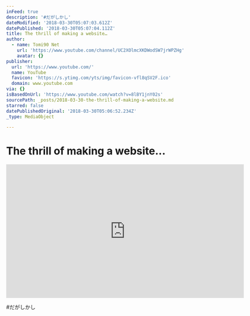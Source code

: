 ```yaml
---
inFeed: true
description: '#だがしかし'
dateModified: '2018-03-30T05:07:03.612Z'
datePublished: '2018-03-30T05:07:04.112Z'
title: The thrill of making a website…
author:
  - name: Tomi90 Net
    url: 'https://www.youtube.com/channel/UC2XOlmcXKDWodSW7jrWPZHg'
    avatar: {}
publisher:
  url: 'https://www.youtube.com/'
  name: YouTube
  favicon: 'https://s.ytimg.com/yts/img/favicon-vfl8qSV2F.ico'
  domain: www.youtube.com
via: {}
isBasedOnUrl: 'https://www.youtube.com/watch?v=8lBY1jnY02s'
sourcePath: _posts/2018-03-30-the-thrill-of-making-a-website.md
starred: false
datePublishedOriginal: '2018-03-30T05:06:52.234Z'
_type: MediaObject

---
```

# The thrill of making a website...

<iframe src="https://cdn.embedly.com/widgets/media.html?src=https%3A%2F%2Fwww.youtube.com%2Fembed%2F8lBY1jnY02s%3Ffeature%3Doembed&amp;url=http%3A%2F%2Fwww.youtube.com%2Fwatch%3Fv%3D8lBY1jnY02s&amp;image=https%3A%2F%2Fi.ytimg.com%2Fvi%2F8lBY1jnY02s%2Fhqdefault.jpg&amp;key=a715cf41cc93453ca338d350cd26f87b&amp;type=text%2Fhtml&amp;schema=youtube" width="640" height="360" scrolling="no" frameborder="0" allowfullscreen="" style=""></iframe>

\#だがしかし